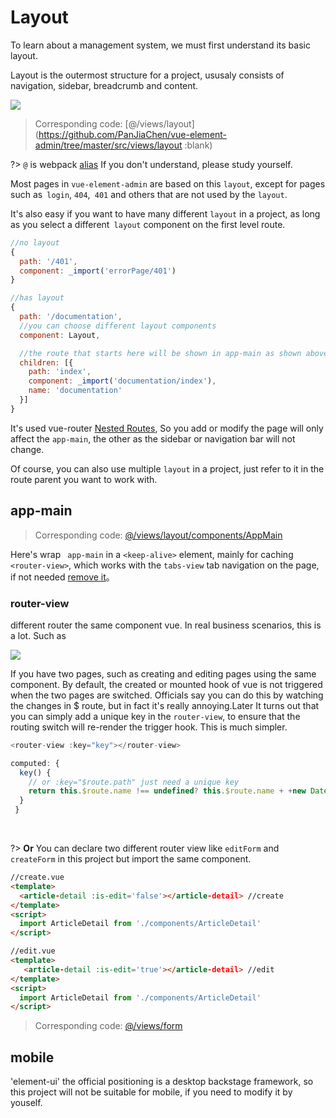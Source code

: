# Layout
To learn about a management system, we must first understand its basic layout.

Layout is the outermost structure for a project, ususaly consists of navigation, sidebar, breadcrumb and content.

![](https://wpimg.wallstcn.com/7066d74f-12c5-47d6-b6ad-f22b43fec917.png)


> Corresponding code:  [@/views/layout](https://github.com/PanJiaChen/vue-element-admin/tree/master/src/views/layout :blank)

?> `@` is webpack [alias](https://webpack.js.org/configuration/resolve/#resolve-alias) If you don't understand, please study yourself.

Most pages in `vue-element-admin` are based on this `layout`, except for pages such as` login`, `404`,` 401` and others that are not used by the `layout`.

It's also easy if you want to have many different `layout` in a project, as long as you select a different` layout` component on the first level route.

```js
//no layout
{
  path: '/401',
  component: _import('errorPage/401')
}

//has layout
{
  path: '/documentation',
  //you can choose different layout components
  component: Layout,

  //the route that starts here will be shown in app-main as shown above
  children: [{
    path: 'index',
    component: _import('documentation/index'),
    name: 'documentation'
  }]
}
```

It's used vue-router [Nested Routes](https://router.vuejs.org/en/essentials/nested-routes.html), So you add or modify the page will only affect ​​the `app-main`, the other as the sidebar or navigation bar will not change.

Of course, you can also use multiple `layout` in a project, just refer to it in the route parent you want to work with.


## app-main

> Corresponding code: [@/views/layout/components/AppMain](https://github.com/PanJiaChen/vue-element-admin/blob/master/src/views/layout/components/AppMain.vue)

Here's wrap ` app-main` in a `<keep-alive>` element, mainly for caching `<router-view>`, which works with the `tabs-view` tab navigation on the page, if not needed [remove it](tags-view)。

### router-view
different router the same component vue. In real business scenarios, this is a lot. Such as

![](https://wpimg.wallstcn.com/ac5047c9-cb75-4415-89e3-9386c42f3ef9.jpeg)

If you have two pages, such as creating and editing pages using the same component. By default, the created or mounted hook of vue is not triggered when the two pages are switched. Officials say you can do this by watching the changes in $ route, but in fact it's really annoying.Later It turns out that you can simply add a unique key in the `router-view`, to ensure that the routing switch will re-render the trigger hook. This is much simpler.

```js
<router-view :key="key"></router-view>

computed: {
  key() {
    // or :key="$route.path" just need a unique key
    return this.$route.name !== undefined? this.$route.name + +new Date(): this.$route + +new Date()
  }
 }
```

<br/>

?> **Or** You can declare two different router view like `editForm` and `createForm` in this project but import the same component.

```html
//create.vue
<template>
  <article-detail :is-edit='false'></article-detail> //create
</template>
<script>
  import ArticleDetail from './components/ArticleDetail'
</script>

//edit.vue
<template>
   <article-detail :is-edit='true'></article-detail> //edit
</template>
<script>
  import ArticleDetail from './components/ArticleDetail'
</script>
```

> Corresponding code: [@/views/form](https://github.com/PanJiaChen/vue-element-admin/tree/master/src/views/form)

## mobile
'element-ui' the official positioning is a desktop backstage framework, so this project will not be suitable for mobile, if you need to modify it by youself.
